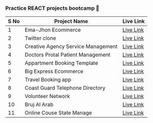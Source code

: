 
### Practice REACT projects bootcamp 🚀

|S No| Project Name | Live Link |
| ------ | ------ | ------ |
| 1 | Ema-Jhon Ecommerce  | <a href="https://react-practice-ecommerce-ema-john.netlify.app/" target="_blank">Live Link</a> |
| 2 | Twitter clone | <a href="https://copy-twitter.netlify.app/" target="_blank">Live Link</a> |
| 3 | Creative Agency Service Management | <a href="https://creative-agency-mern.web.app/" target="_blank">Live Link</a> |
| 4 | Doctors Protal Patient Management | <a href="https://doctors-portal-react.netlify.app/" target="_blank">Live Link</a> |
| 5 | Appartment Booking Template | <a href="https://apartment-hunt-team39.web.app/" target="_blank">Live Link</a> |
| 6 | Big Express Ecommerce | <a href="https://pwa-ecom.netlify.app/" target="_blank">Live Link</a> |
| 7 | Travel Booking app | <a href="https://travel-guru-app-6d751.web.app/" target="_blank">Live Link</a> |
| 8 | Coast Guard Telephone Directory | <a href="https://telephone-directory-cg.netlify.app/" target="_blank">Live Link</a> |
| 9 | Volunteer Network| <a href="https://agitated-jepsen-5c29fd.netlify.app/" target="_blank">Live Link</a> |
| 10 | Bruj Al Arab | <a href="https://burj-al-arab-react.netlify.app/" target="_blank">Live Link</a> |
| 11 | Online Couse State Manage | <a href="https://react-online-course.netlify.app/" target="_blank">Live Link</a> |